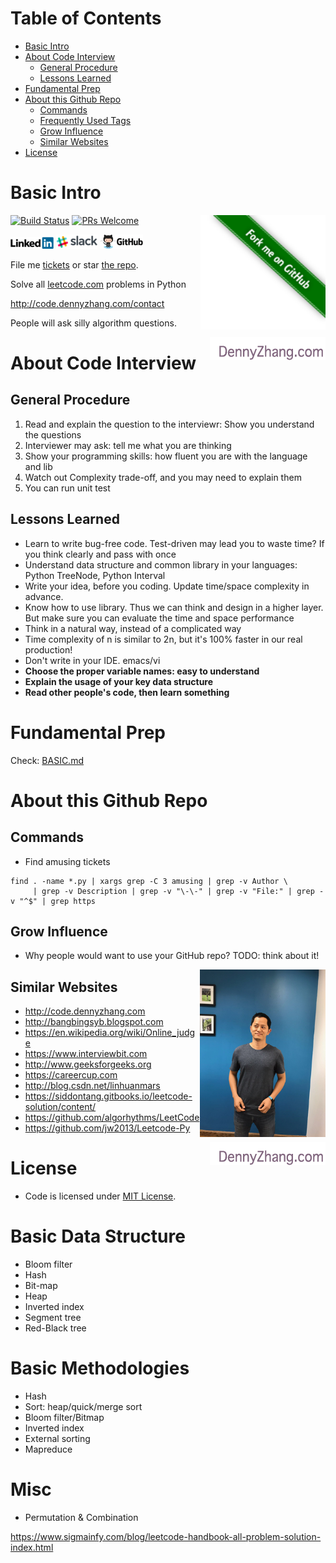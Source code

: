 Table of Contents
=================

   * [Basic Intro](#basic-intro)
   * [About Code Interview](#about-code-interview)
      * [General Procedure](#general-procedure)
      * [Lessons Learned](#lessons-learned)
   * [Fundamental Prep](#fundamental-prep)
   * [About this Github Repo](#about-this-github-repo)
      * [Commands](#commands)
      * [Frequently Used Tags](#frequently-used-tags)
      * [Grow Influence](#grow-influence)
      * [Similar Websites](#similar-websites)
   * [License](#license)

# Basic Intro
<a href="https://github.com/DennyZhang?tab=followers"><img align="right" width="200" height="183" src="https://raw.githubusercontent.com/USDevOps/mywechat-slack-group/master/images/fork_github.png" /></a>

[![Build Status](https://travis-ci.org/DennyZhang/challenges-leetcode-interesting.svg?branch=master)](https://travis-ci.org/DennyZhang/challenges-leetcode-interesting) [![PRs Welcome](https://img.shields.io/badge/PRs-welcome-brightgreen.svg)](http://makeapullrequest.com)

[![LinkedIn](https://raw.githubusercontent.com/USDevOps/mywechat-slack-group/master/images/linkedin_icon.png)](https://www.linkedin.com/in/dennyzhang001) [![Slack](https://raw.githubusercontent.com/USDevOps/mywechat-slack-group/master/images/slack.png)](https://www.dennyzhang.com/slack) [![Github](https://raw.githubusercontent.com/USDevOps/mywechat-slack-group/master/images/github.png)](https://github.com/DennyZhang)

File me [tickets](https://github.com/DennyZhang/challenges-leetcode-interesting/issues) or star [the repo](https://github.com/DennyZhang/challenges-leetcode-interesting).

Solve all [leetcode.com](https://leetcode.com) problems in Python

http://code.dennyzhang.com/contact

People will ask silly algorithm questions.

<a href="https://www.dennyzhang.com"><img align="right" width="185" height="37" src="https://raw.githubusercontent.com/USDevOps/mywechat-slack-group/master/images/dns_small.png"></a>

# About Code Interview
## General Procedure
1. Read and explain the question to the interviewr: Show you understand the questions
2. Interviewer may ask: tell me what you are thinking
3. Show your programming skills: how fluent you are with the language and lib
4. Watch out Complexity trade-off, and you may need to explain them
5. You can run unit test

## Lessons Learned
- Learn to write bug-free code. Test-driven may lead you to waste time? If you think clearly and pass with once
- Understand data structure and common library in your languages: Python TreeNode, Python Interval
- Write your idea, before you coding. Update time/space complexity in advance.
- Know how to use library. Thus we can think and design in a higher layer. But make sure you can evaluate the time and space performance
- Think in a natural way, instead of a complicated way
- Time complexity of n is similar to 2n, but it's 100% faster in our real production!
- Don't write in your IDE. emacs/vi
- **Choose the proper variable names: easy to understand**
- **Explain the usage of your key data structure**
- **Read other people's code, then learn something**

# Fundamental Prep
Check: [BASIC.md](BASIC.md)

# About this Github Repo
## Commands
- Find amusing tickets

```
find . -name *.py | xargs grep -C 3 amusing | grep -v Author \
     | grep -v Description | grep -v "\-\-" | grep -v "File:" | grep -v "^$" | grep https
```

## Grow Influence
- Why people would want to use your GitHub repo?
  TODO: think about it!

<a href="https://www.dennyzhang.com"><img align="right" width="201" height="268" src="https://raw.githubusercontent.com/USDevOps/mywechat-slack-group/master/images/denny_201706.png"></a>

## Similar Websites
- http://code.dennyzhang.com
- http://bangbingsyb.blogspot.com
- https://en.wikipedia.org/wiki/Online_judge
- https://www.interviewbit.com
- http://www.geeksforgeeks.org
- https://careercup.com
- http://blog.csdn.net/linhuanmars
- https://siddontang.gitbooks.io/leetcode-solution/content/
- https://github.com/algorhythms/LeetCode
- https://github.com/jw2013/Leetcode-Py

<a href="https://www.dennyzhang.com"><img align="right" width="185" height="37" src="https://raw.githubusercontent.com/USDevOps/mywechat-slack-group/master/images/dns_small.png"></a>

# License
- Code is licensed under [MIT License](https://www.dennyzhang.com/wp-content/mit_license.txt).

# Basic Data Structure
- Bloom filter
- Hash
- Bit-map
- Heap
- Inverted index
- Segment tree
- Red-Black tree

# Basic Methodologies
- Hash
- Sort: heap/quick/merge sort
- Bloom filter/Bitmap
- Inverted index
- External sorting
- Mapreduce

# Misc
- Permutation & Combination

https://www.sigmainfy.com/blog/leetcode-handbook-all-problem-solution-index.html
